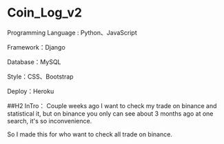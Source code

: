 # Coin_Log_v2

Programming Language : Python、JavaScript

Framework：Django

Database：MySQL

Style：CSS、Bootstrap

Deploy：Heroku

##H2 InTro：
Couple weeks ago I want to check my trade on binance and statistical it, but on binance you only can see about 3 months ago at one search, it's so inconvenience.

So I made this for who want to check all trade on binance.
